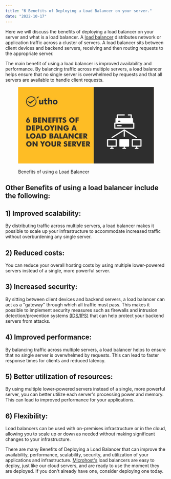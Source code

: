 ```yaml
---
title: "6 Benefits of Deploying a Load Balancer on your server."
date: "2022-10-17"
---
```


Here we will discuss the benefits of deploying a load balancer on your server and what is a load balancer. A [load balancer](https://utho.com/loadbalancers) distributes network or application traffic across a cluster of servers. A load balancer sits between client devices and backend servers, receiving and then routing requests to the appropriate server.

The main benefit of using a load balancer is improved availability and performance. By balancing traffic across multiple servers, a load balancer helps ensure that no single server is overwhelmed by requests and that all servers are available to handle client requests.

<figure>

![6 Benefits of Deploying a Load Balancer on your server.](images/6-Benefits-of-Deploying-a-Load-Balancer-on-your-server.jpg)

<figcaption>

Benefits of using a Load Balancer

</figcaption>

</figure>

## Other Benefits of using a load balancer include the following:

## **1) Improved scalability:**

By distributing traffic across multiple servers, a load balancer makes it possible to scale up your infrastructure to accommodate increased traffic without overburdening any single server.

## **2) Reduced costs:**

You can reduce your overall hosting costs by using multiple lower-powered servers instead of a single, more powerful server.

## **3) Increased security:**

By sitting between client devices and backend servers, a load balancer can act as a "gateway" through which all traffic must pass. This makes it possible to implement security measures such as firewalls and intrusion detection/prevention systems [(IDS/IPS)](https://en.wikipedia.org/wiki/Intrusion_detection_system) that can help protect your backend servers from attacks.

## **4) Improved performance:**

By balancing traffic across multiple servers, a load balancer helps to ensure that no single server is overwhelmed by requests. This can lead to faster response times for clients and reduced latency.

## 5) Better utilization of resources:

By using multiple lower-powered servers instead of a single, more powerful server, you can better utilize each server's processing power and memory. This can lead to improved performance for your applications.

## 6) Flexibility:

Load balancers can be used with on-premises infrastructure or in the cloud, allowing you to scale up or down as needed without making significant changes to your infrastructure. 

There are many Benefits of Deploying a Load Balancer that can improve the availability, performance, scalability, security, and utilization of your applications and infrastructure. [Microhost's](https://utho.com/) load balancers are easy to deploy, just like our cloud servers, and are ready to use the moment they are deployed. If you don't already have one, consider deploying one today.
